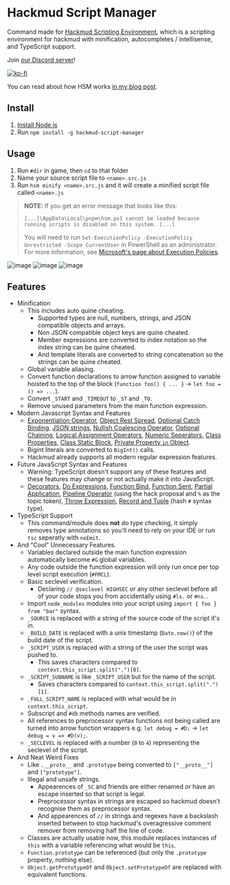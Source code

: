 # Hackmud Script Manager

Command made for [Hackmud Scripting Environment](https://github.com/samualtnorman/hackmud-environment), which is a scripting environment for hackmud with minification, autocompletes / intellisense, and TypeScript support.

Join [our Discord server](https://discord.gg/RSa4Sc6pNA)!

[![ko-fi](https://ko-fi.com/img/githubbutton_sm.svg)](https://ko-fi.com/R6R0XN5CX)

You can read about how HSM works [in my blog post](https://samual.uk/blog/js-code-transformation-niche-environment/).

## Install

1. [Install Node.js](https://nodejs.org/en/download)
2. Run `npm install -g hackmud-script-manager`

## Usage

1. Run `#dir` in game, then `cd` to that folder
2. Name your source script file to `<name>.src.js`
3. Run `hsm minify <name>.src.js` and it will create a minified script file called `<name>.js`

> **NOTE:** If you get an error message that looks like this:
>
> ```
> [...]\AppData\Local\pnpm\hsm.ps1 cannot be loaded because running scripts is disabled on this system. [...]
> ```
>
> You will need to run `Set-ExecutionPolicy -ExecutionPolicy Unrestricted -Scope CurrentUser` in PowerShell as an administrator. For more information, see [Microsoft's page about Execution Policies](https://learn.microsoft.com/en-gb/powershell/module/microsoft.powershell.core/about/about_execution_policies?view=powershell-7.4).

![image](https://github.com/user-attachments/assets/cc97f8a6-82a4-4a66-9785-accc8d774285)
![image](https://github.com/user-attachments/assets/d0ec9450-4e16-4f8d-82b2-734deaf5abe3)
![image](https://github.com/user-attachments/assets/a59a6ec4-d268-40f7-8ce2-5fbdbcd40c19)

## Features

- Minification
  - This includes auto quine cheating.
    - Supported types are null, numbers, strings, and JSON compatible objects and arrays.
    - Non JSON compatible object keys are quine cheated.
    - Member expressions are converted to index notation so the index string can be quine cheated.
    - And template literals are converted to string concatenation so the strings can be quine cheated.
  - Global variable aliasing.
  - Convert function declarations to arrow function assigned to variable hoisted to the top of the block (`function foo() { ... }` -> `let foo = () => ...`).
  - Convert `_START` and `_TIMEOUT` to `_ST` and `_TO`.
  - Remove unused parameters from the main function expression.
- Modern Javascript Syntax and Features
  - [Exponentiation Operator](https://babeljs.io/docs/en/babel-plugin-transform-exponentiation-operator), [Object Rest Spread](https://babeljs.io/docs/en/babel-plugin-proposal-object-rest-spread), [Optional Catch Binding](https://babeljs.io/docs/en/babel-plugin-proposal-optional-catch-binding), [JSON strings](https://babeljs.io/docs/en/babel-plugin-proposal-json-strings), [Nullish Coalescing Operator](https://babeljs.io/docs/en/babel-plugin-proposal-nullish-coalescing-operator), [Optional Chaining](https://babeljs.io/docs/en/babel-plugin-proposal-optional-chaining), [Logical Assignment Operators](https://babeljs.io/docs/en/babel-plugin-proposal-logical-assignment-operators), [Numeric Seperators](https://babeljs.io/docs/en/babel-plugin-proposal-numeric-separator), [Class Properties](https://babeljs.io/docs/en/babel-plugin-proposal-class-properties), [Class Static Block](https://babeljs.io/docs/en/babel-plugin-proposal-class-static-block), [Private Property `in` Object](https://babeljs.io/docs/en/babel-plugin-proposal-private-property-in-object).
  - Bigint literals are converted to `BigInt()` calls.
  - Hackmud already supports all modern regular expression features.
- Future JavaScript Syntax and Features
  - Warning: TypeScript doesn't support any of these features and these features may change or not actually make it into JavaScript.
  - [Decorators](https://babeljs.io/docs/en/babel-plugin-proposal-decorators), [Do Expressions](https://babeljs.io/docs/en/babel-plugin-proposal-do-expressions), [Function Bind](https://babeljs.io/docs/en/babel-plugin-proposal-function-bind), [Function Sent](https://babeljs.io/docs/en/babel-plugin-proposal-function-sent), [Partial Application](https://babeljs.io/docs/en/babel-plugin-proposal-partial-application), [Pipeline Operator](https://babeljs.io/docs/en/babel-plugin-proposal-pipeline-operator) (using the hack proposal and `%` as the topic token), [Throw Expression](https://babeljs.io/docs/en/babel-plugin-proposal-throw-expressions), [Record and Tuple](https://babeljs.io/docs/en/babel-plugin-proposal-record-and-tuple) (hash `#` syntax type).
- TypeScript Support
  - This command/module does **not** do type checking, it simply removes type annotations so you'll need to rely on your IDE or run `tsc` seperatly with `noEmit`.
- And “Cool” Unnecessary Features.
  - Variables declared outside the main function expression automatically become `#G` global variables.
  - Any code outside the function expression will only run once per top level script execution (`#FMCL`).
  - Basic seclevel verification.
    - Declaring `// @seclevel HIGHSEC` or any other seclevel before all of your code stops you from accidentally using `#ls.` or `#ns.`.
  - Import `node_modules` modules into your script using `import { foo } from "bar"` syntax.
  - `_SOURCE` is replaced with a string of the source code of the script it's in.
  - `_BUILD_DATE` is replaced with a unix timestamp (`Date.now()`) of the build date of the script.
  - `_SCRIPT_USER` is replaced with a string of the user the script was pushed to.
    - This saves characters compared to `context.this_script.split(".")[0]`.
  - `_SCRIPT_SUBNAME` is like `_SCRIPT_USER` but for the name of the script.
    - Saves characters compared to `context.this_script.split(".")[1]`.
  - `_FULL_SCRIPT_NAME` is replaced with what would be in `context.this_script`.
  - Subscript and `#db` methods names are verified.
  - All references to preprocessor syntax functions not being called are turned into arrow function wrappers e.g. `let debug = #D;` -> `let debug = v => #D(v);`.
  - `_SECLEVEL` is replaced with a number (`0` to `4`) representing the seclevel of the script.
- And Neat Weird Fixes
  - Like `.__proto__` and `.prototype` being converted to `["__proto__"]` and `["prototype"]`.
  - Illegal and unsafe strings.
    - Appearences of `_SC` and friends are either renamed or have an escape inserted so that script is legal.
    - Preprocessor syntax in strings are escaped so hackmud doesn't recognise them as preprocessor syntax.
    - And appearences of `//` in strings and regexes have a backslash inserted between to stop hackmud's overagressive comment remover from removing half the line of code.
  - Classes are actually usable now, this module replaces instances of `this` with a variable referencing what would be `this`.
  - `Function.prototype` can be referenced (but only the `.prototype` property, nothing else).
  - `Object.getPrototypeOf` and `Object.setPrototypeOf` are replaced with equivalent functions.
